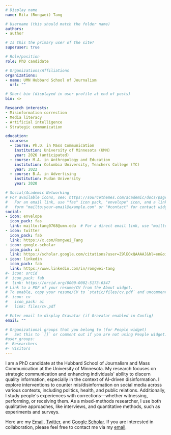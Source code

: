 ```yaml
---
# Display name
name: Rita (Rongwei) Tang

# Username (this should match the folder name)
authors:
- author

# Is this the primary user of the site?
superuser: true

# Role/position
role: PhD candidate

# Organizations/Affiliations
organizations:
- name: UMN Hubbard School of Journalism
  url: ""

# Short bio (displayed in user profile at end of posts)
bio: <>

Research interests:
- Misinformation correction
- Media literacy
- Artificial intelligence
- Strategic communication

education:
  courses:
  - course: Ph.D. in Mass Communication
    institution: University of Minnesota (UMN)
    year: 2026 (anticipated)
  - course: M.A. in Anthropology and Education
    institution: Columbia University, Teachers College (TC)
    year: 2022
  - course: B.A. in Advertising
    institution: Fudan University
    year: 2020

# Social/Academic Networking
# For available icons, see: https://sourcethemes.com/academic/docs/page-builder/#icons
#   For an email link, use "fas" icon pack, "envelope" icon, and a link in the
#   form "mailto:your-email@example.com" or "#contact" for contact widget.
social:
- icon: envelope
  icon_pack: fas
  link: mailto:tang0768@umn.edu  # For a direct email link, use "mailto:erawijantari.p.aa@m.titech.ac.jp".
- icon: twitter
  icon_pack: fab
  link: https://x.com/Rongwei_Tang
- icon: google-scholar
  icon_pack: ai
  link: https://scholar.google.com/citations?user=Z9lEOxQAAAAJ&hl=en&oi=ao
- icon: linkedin
  icon_pack: fab
  link: https://www.linkedin.com/in/rongwei-tang
#- icon: orcid
#  icon_pack: fab
#  link: https://orcid.org/0000-0002-5173-6347
# Link to a PDF of your resume/CV from the About widget.
# To enable, copy your resume/CV to `static/files/cv.pdf` and uncomment the lines below.
#- icon: cv
#   icon_pack: ai
#   link: files/cv.pdf

# Enter email to display Gravatar (if Gravatar enabled in Config)
email: ""

# Organizational groups that you belong to (for People widget)
#   Set this to `[]` or comment out if you are not using People widget.
#user_groups:
#- Researchers
#- Visitors
---
```


I am a PhD candidate at the Hubbard School of Journalism and Mass Communication at the University of Minnesota. My research focuses on strategic communication and enhancing individuals' ability to discern quality information, especially in the context of AI-driven disinformation. I explore interventions to counter mis/disinformation on social media across various contexts, including politics, health, and public relations. Additionally, I study people's experiences with corrections—whether witnessing, performing, or receiving them. As a mixed-methods researcher, I use both qualitative approaches, like interviews, and quantitative methods, such as experiments and surveys.


Here are my [Email](mailto:tang0768@umn.edu), [Twitter](https://x.com/Rongwei_Tang), and [Google Scholar](https://scholar.google.com/citations?user=Z9lEOxQAAAAJ&hl=en&oi=ao). If you are interested in collaboration, please feel free to contact me via my [email](mailto:tang0768@umn.edu).

